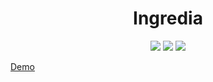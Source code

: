 <h1 align="center">Ingredia</h1>

<p align="center">
    <img src="https://img.shields.io/badge/node.js-5.4.1-brightgreen.svg?style=flat">
    <img src="https://img.shields.io/badge/Express-4.13.1-red.svg?style=flat">
    <img src="https://img.shields.io/badge/license-MIT-blue.svg?style=flat">
</p>

[Demo](https://ingredia.herokuapp.com/)
